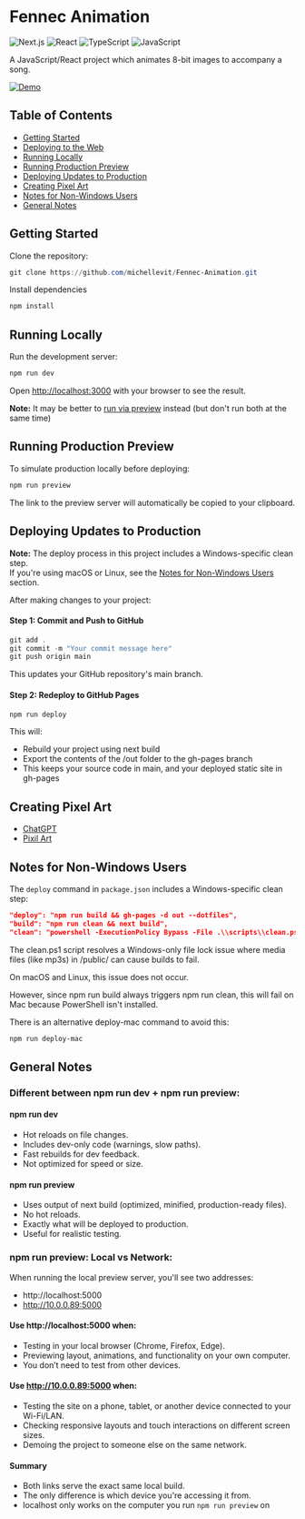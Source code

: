 # Fennec Animation

![Next.js](https://img.shields.io/badge/Next.js-15.3.1-black?style=flat-square&logo=next.js)
![React](https://img.shields.io/badge/React-19.0.0-61dafb?style=flat-square&logo=react)
![TypeScript](https://img.shields.io/badge/TypeScript-5.0-blue?style=flat-square&logo=typescript)
![JavaScript](https://img.shields.io/badge/JavaScript-ES2022-yellow?style=flat-square&logo=javascript)

A JavaScript/React project which animates 8-bit images to accompany a song.

[![Demo](https://img.shields.io/badge/DEMO-004596?style=for-the-badge)](https://fennec.michellef.dev)

## Table of Contents

- [Getting Started](#getting-started)
- [Deploying to the Web](./docs/deploying-to-the-web.md)
- [Running Locally](#running-locally)
- [Running Production Preview](#running-production-preview)
- [Deploying Updates to Production](#deploying-updates-to-production)
- [Creating Pixel Art](#creating-pixel-art)
- [Notes for Non-Windows Users](#notes-for-non-windows-users)
- [General Notes](#general-notes)
<!-- [To Do](#to-do) -->

## Getting Started

Clone the repository:

```powershell
git clone https://github.com/michellevit/Fennec-Animation.git
```

Install dependencies

```powershell
npm install
```

## Running Locally

Run the development server:

```powershell
npm run dev
```

Open [http://localhost:3000](http://localhost:3000) with your browser to see the result.

**Note:** It may be better to [run via preview](#running-production-preview) instead (but don't run both at the same time)

## Running Production Preview

To simulate production locally before deploying:

```powershell
npm run preview
```

The link to the preview server will automatically be copied to your clipboard.

## Deploying Updates to Production

**Note:** The deploy process in this project includes a Windows-specific clean step.  
If you're using macOS or Linux, see the [Notes for Non-Windows Users](#notes-for-non-windows-users) section.

After making changes to your project:

#### Step 1: Commit and Push to GitHub

```powershell
git add .
git commit -m "Your commit message here"
git push origin main
```

This updates your GitHub repository's main branch.

#### Step 2: Redeploy to GitHub Pages

```powershell
npm run deploy
```

This will:

- Rebuild your project using next build
- Export the contents of the /out folder to the gh-pages branch
- This keeps your source code in main, and your deployed static site in gh-pages

## Creating Pixel Art

- [ChatGPT](https://openai.com/index/chatgpt/)
- [Pixil Art](https://www.pixilart.com/)

## Notes for Non-Windows Users

The `deploy` command in `package.json` includes a Windows-specific clean step:

```json
"deploy": "npm run build && gh-pages -d out --dotfiles",
"build": "npm run clean && next build",
"clean": "powershell -ExecutionPolicy Bypass -File .\\scripts\\clean.ps1"
```

The clean.ps1 script resolves a Windows-only file lock issue where media files (like mp3s) in /public/ can cause builds to fail.

On macOS and Linux, this issue does not occur.

However, since npm run build always triggers npm run clean, this will fail on Mac because PowerShell isn't installed.

There is an alternative deploy-mac command to avoid this:

```bash
npm run deploy-mac
```

## General Notes

### Different between npm run dev + npm run preview:

#### npm run dev

- Hot reloads on file changes.
- Includes dev-only code (warnings, slow paths).
- Fast rebuilds for dev feedback.
- Not optimized for speed or size.

#### npm run preview

- Uses output of next build (optimized, minified, production-ready files).
- No hot reloads.
- Exactly what will be deployed to production.
- Useful for realistic testing.

### npm run preview: Local vs Network:

When running the local preview server, you'll see two addresses:

- http://localhost:5000
- http://10.0.0.89:5000

#### Use http://localhost:5000 when:

- Testing in your local browser (Chrome, Firefox, Edge).
- Previewing layout, animations, and functionality on your own computer.
- You don’t need to test from other devices.

#### Use http://10.0.0.89:5000 when:

- Testing the site on a phone, tablet, or another device connected to your Wi-Fi/LAN.
- Checking responsive layouts and touch interactions on different screen sizes.
- Demoing the project to someone else on the same network.

#### Summary

- Both links serve the exact same local build.
- The only difference is which device you're accessing it from.
- localhost only works on the computer you run `npm run preview` on

<!--

🛠️ TODO
-----------------------------------
- Add sky elements .png (sun, moon)
- Darken entire canvas at night (except for moon/sun)
- Add foreground elements
- Smoother frame movement
- Add instructions
- Attempt local + prod deploy with Mac

-->
